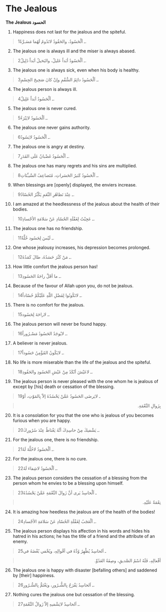 The Jealous
===========

**The Jealous الحسود**

1. Happiness does not last for the jealous and the spiteful.

> 1ـ اَلْحَسُودُ، والحَقُودُ لاتَدُومُ لَهُما مَسَـرَّةٌ.

2. The jealous one is always ill and the miser is always abased.

> 2ـ اَلْحَسُودُ أبَداً عَليلٌ، والبَخيلُ أبَداً ذَلِيلٌ.

3. The jealous one is always sick, even when his body is healthy.

> 3ـ اَلْحَسُودُ دائِمُ السُّقْمِ وإنْ كانَ صَحِيحَ الجِسْمِ.

4. The jealous person is always ill.

> 4ـ اَلْحَسُودُ أبَداً عَلِيلٌ.

5. The jealous one is never cured.

> 5ـ اَلْحَسُودُ لايَبْرَءُ.

6. The jealous one never gains authority.

> 6ـ اَلْحَسُودُ لايَسُودُ.

7. The jealous one is angry at destiny.

> 7ـ اَلْحَسُودُ غَضْبانٌ عَلَى القَدَرِ.

8. The jealous one has many regrets and his sins are multiplied.

> 8ـ اَلْحَسُودُ كَثيرُ الحَسَراتِ، مُتَضاعِفُ السَّيـِّئاتِ.

9. When blessings are [openly] displayed, the enviers increase.

> 9ـ عِنْدَ تَظاهُرِ النِّعَمِ يَكْثُرُ الحُسّادُ.

10. I am amazed at the heedlessness of the jealous about the health of
their bodies.

> 10ـ عَجِبْتُ لِغَفْلَةِ الحُسّادِ عَنْ سَلامَةِ الأجْسادِ.

11. The jealous one has no friendship.

> 11ـ لَيْسَ لِحَسُود خُلَّةٌ.

12. One whose jealousy increases, his depression becomes prolonged.

> 12ـ مَنْ كَثُرَ حَسَدُهُ، طالَ كَمَدُهُ.

13. How little comfort the jealous person has!

> 13ـ ما أقَلَّ راحَةُ الحَسُودِ.

14. Because of the favour of Allah upon you, do not be jealous.

> 14ـ لاتَكُونُوا لِفَضْلِ اللّهِ عَلَيْكُمْ حُسّاداً.

15. There is no comfort for the jealous.

> 15ـ لاراحَةَ لِحَسُود.

16. The jealous person will never be found happy.

> 16ـ لايُوجَدُ الحَسُودُ مَسْـرُوراً.

17. A believer is never jealous.

> 17ـ لايَكُونُ المُؤْمِنُ حَسُوداً.

18. No life is more miserable than the life of the jealous and the
spiteful.

> 18ـ لاعَيْشَ أنْكَدُ مِنْ عَيْشِ الحَسُودِ والحَقُودِ.

19. The jealous person is never pleased with the one whom he is jealous
of except by [his] death or cessation of the blessing.

> 19ـ لايَرضَى الحَسُودُ عَمَّنْ يَحْسُدُهُ إلاّ بِالمَوْتِ، أوْ
<blockquote dir="rtl">
  <p>
بِزَوالِ النِّعْمَةِ.
  </p>
</blockquote>

20. It is a consolation for you that the one who is jealous of you
becomes furious when you are happy.

> 20ـ يَشْفيكَ مِنْ حاسِدِكَ أنَّهُ يَغْتاظُ عِنْدَ سُرُورِكَ.

21. For the jealous one, there is no friendship.

> 21ـ اَلْحَسُودُ لاخُلَّةَ لَهُ.

22. For the jealous one, there is no cure.

> 22ـ اَلْحَسُودُ لاشِفاءَ لَهُ.

23. The jealous person considers the cessation of a blessing from the
person whom he envies to be a blessing upon himself.

> 23ـ اَلْحاسِدُ يَرى أنَّ زَوالَ النِّعْمَةِ عَمَّنْ يَحْسُدُهُ
<blockquote dir="rtl">
  <p>
نِعْمَةٌ عَلَيْهِ.
  </p>
</blockquote>

24. It is amazing how heedless the jealous are of the health of the
bodies!

> 24ـ اَلْعَجَبُ لِغَفْلَةِ الحُسّادِ عَنْ سَلامَةِ الأجْسادِ.

25. The jealous person displays his affection in his words and hides his
hatred in his actions; he has the title of a friend and the attribute of
an enemy.

> 25ـ اَلحاسِدُ يُظْهِرُ وُدَّهُ في أقْوالِهِ، ويُخْفي بُغْضَهُ في
<blockquote dir="rtl">
  <p>
أفْعالِهِ، فَلَهُ اسْمُ الصَّديقِ، وصِفَةُ العَدُوِّ.
  </p>
</blockquote>

26. The jealous one is happy with disaster [befalling others] and
saddened by [their] happiness.

> 26ـ اَلحاسِدُ يَفْرَحُ بِالشُّـرُورِ، ويَغْتَمُّ بِالسُّـرُورِ.

27. Nothing cures the jealous one but cessation of the blessing.

> 27ـ اَلحاسِدُ لايَشْفيهِ إلاّ زَوالُ النِّعْمَةِ.


